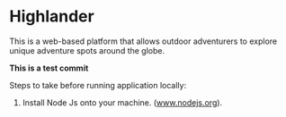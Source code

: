 # Highlander
This is a web-based platform that allows outdoor adventurers to explore unique adventure spots around the globe.

**This is a test commit**

Steps to take before running application locally:

1. Install Node Js onto your machine. (www.nodejs.org).

